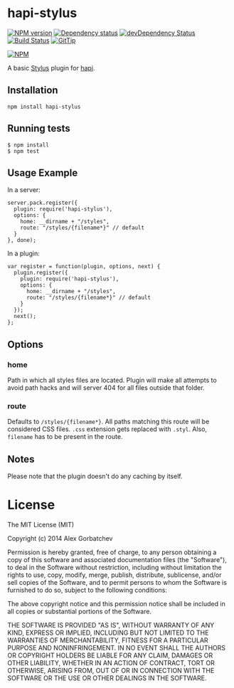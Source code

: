 # hapi-stylus

[![NPM version](https://badge.fury.io/js/hapi-stylus.svg)](http://badge.fury.io/js/hapi-stylus)
[![Dependency status](https://david-dm.org/alexgorbatchev/hapi-stylus.svg)](https://david-dm.org/alexgorbatchev/hapi-stylus)
[![devDependency Status](https://david-dm.org/alexgorbatchev/hapi-stylus/dev-status.svg)](https://david-dm.org/alexgorbatchev/hapi-stylus#info=devDependencies)
[![Build Status](https://api.travis-ci.org/alexgorbatchev/hapi-stylus.svg?branch=master)](https://travis-ci.org/alexgorbatchev/hapi-stylus)
[![GitTip](http://img.shields.io/gittip/alexgorbatchev.svg)](https://www.gittip.com/alexgorbatchev/)

[![NPM](https://nodei.co/npm/hapi-stylus.svg)](https://npmjs.org/package/hapi-stylus)

A basic [Stylus] plugin for [hapi].

## Installation

    npm install hapi-stylus

## Running tests

    $ npm install
    $ npm test

## Usage Example

In a server:

    server.pack.register({
      plugin: require('hapi-stylus'),
      options: {
        home: __dirname + "/styles",
        route: "/styles/{filename*}" // default
      }
    }, done);

In a plugin:

    var register = function(plugin, options, next) {
      plugin.register({
        plugin: require('hapi-stylus'),
        options: {
          home: __dirname + "/styles",
          route: "/styles/{filename*}" // default
        }
      });
      next();
    };

## Options

### home

Path in which all styles files are located. Plugin will make all attempts to avoid path hacks and will server 404 for all files outside that folder.

### route

Defaults to `/styles/{filename*}`. All paths matching this route will be considered CSS files. `.css` extension gets replaced with `.styl`. Also, `filename` has to be present in the route.

## Notes

Please note that the plugin doesn't do any caching by itself.

# License

The MIT License (MIT)

Copyright (c) 2014 Alex Gorbatchev

Permission is hereby granted, free of charge, to any person obtaining a copy
of this software and associated documentation files (the "Software"), to deal
in the Software without restriction, including without limitation the rights
to use, copy, modify, merge, publish, distribute, sublicense, and/or sell
copies of the Software, and to permit persons to whom the Software is
furnished to do so, subject to the following conditions:

The above copyright notice and this permission notice shall be included in
all copies or substantial portions of the Software.

THE SOFTWARE IS PROVIDED "AS IS", WITHOUT WARRANTY OF ANY KIND, EXPRESS OR
IMPLIED, INCLUDING BUT NOT LIMITED TO THE WARRANTIES OF MERCHANTABILITY,
FITNESS FOR A PARTICULAR PURPOSE AND NONINFRINGEMENT. IN NO EVENT SHALL THE
AUTHORS OR COPYRIGHT HOLDERS BE LIABLE FOR ANY CLAIM, DAMAGES OR OTHER
LIABILITY, WHETHER IN AN ACTION OF CONTRACT, TORT OR OTHERWISE, ARISING FROM,
OUT OF OR IN CONNECTION WITH THE SOFTWARE OR THE USE OR OTHER DEALINGS IN
THE SOFTWARE.

[Stylus]: http://learnboost.github.io/stylus/
[hapi]: http://hapijs.com/
